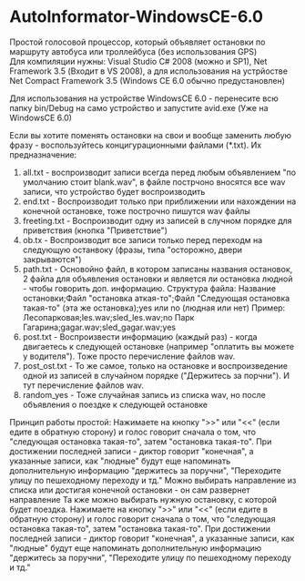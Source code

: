 # AutoInformator-WindowsCE-6.0
Простой голосовой процессор, который объявляет остановки по маршруту автобуса или троллейбуса (без использования GPS)  
Для компиляции нужны: Visual Studio C# 2008 (можно и SP1), Net Framework 3.5 (Входит в VS 2008), а для использования на устрйостве Net Compact Framework 3.5 (Windows CE 6.0 обычно предустановлен)
 
Для использования на устройстве WindowsCE 6.0 - перенесите всю папку bin/Debug на само устройство и запустите avid.exe (Уже на WindowsCE 6.0)

Если вы хотите поменять остановки на свои и вообще заменить любую фразу - воспользуйтесь концигурационными файлами (*.txt).
Их предназначение:
1) all.txt - воспроизводит записи всегда перед любым объявлением "по умолчанию стоит blank.wav", в файле пострчоно вносятся все wav записи, что устройство будет воспроизводить
2) end.txt - Воспроизводит только при приближении или нахождении на конечной остановке, тоже построчно пишутся wav файлы
3) freeting.txt - Воспроизводит одну из записей в случном порядке для приветствия (кнопка "Приветствие")
4) ob.tx - Воспроизводит все записи только перед переходм на следующую останвоку (фразы, типа "осторожно, двери закрываются")
5) path.txt - Основойно файл, в котором записаны названия остановок, 2 файла для объявления остановки и является ли остановка людной - чтобы говорить доп. информацию.
Структура файла:
Название остановки;Файл "остановка аткая-то";Файл "Следующая остановка такая-то" (эта же остановка);yes или no (людная или нет)
Пример:
Лесопарковая;les.wav;sled_les.wav;no
Парк Гагарина;gagar.wav;sled_gagar.wav;yes
6) post.txt - Воспроизвести информацию (каждый раз) - когда двигаетесь к следующей остановке (например "оплатить вы можете у водителя"). Тоже просто перечисление файлов wav.
7) post_ost.txt - То же самое, только на остановке и воспроизведение одной из записей в случайном порядке ("Держитесь за порчни"). И тут перечисление файлов wav.
8) random_yes - Тоже случайная запись из списка wav, но после объявления о поездке к следующей остановке

Принцип работы простой:
Нажимаете на кнопку ">>" или "<<" (если едите в обратную сторону) и голос говорит сначала о том, что "следующая остановка такая-то", затем "остановка такая-то". При достижении последней записи - диктор говорит "конечная", а указанные записи, как "людные" будут еще напоминать дополнительную информацию "держитесь за поручни", "Переходите улицу по пешеходному переходу и тд."
Можно выбирать направление из списка или достигая конечной остановки - он сам развернет направление
Та кже можно выбирать нужную остановку, с которой будет поездка.
Нажимаете на кнопку ">>" или "<<" (если едите в обратную сторону) и голос говорит сначала о том, что "следующая остановка такая-то", затем "остановка такая-то". При достижении последней записи - диктор говорит "конечная", а указанные записи, как "людные" будут еще напоминать дополнительную информацию "держитесь за поручни", "Переходите улицу по пешеходному переходу и тд."
